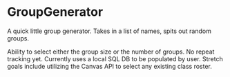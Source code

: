 # GroupGenerator
A quick little group generator.  Takes in a list of names, spits out random groups.

Ability to select either the group size or the number of groups.
No repeat tracking yet.
Currently uses a local SQL DB to be populated by user.  Stretch goals include utilizing the Canvas API to select any existing class roster.
